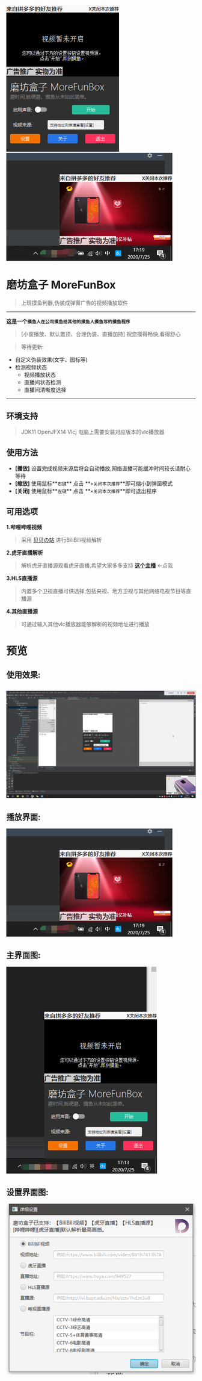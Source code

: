 <div style="align: center">
<img src="/readmefiles/introImg.png"/>
<img src="/readmefiles/preview3.png"/>
</div>

# 磨坊盒子 MoreFunBox

>上班摸鱼利器,伪装成弹窗广告的视频播放软件

----

**这是一个`摸鱼人在公司摸鱼给其他的摸鱼人摸鱼写的摸鱼程序`**

>[小窗播放、默认置顶、合理伪装、直播加持] 祝您摸得畅快,看得舒心

>等待更新:
+ 自定义伪装效果(文字、图标等)
+ 检测视频状态
    + 视频播放状态
    + 直播间状态检测
    + 直播间清晰度选择

----

## 环境支持
>JDK11	OpenJFX14	Vlcj
>电脑上需要安装对应版本的vlc播放器

## 使用方法
+ **[播放]** 设置完成视频来源后将会自动播放,网络直播可能缓冲时间较长请耐心等待
+ **[缩放]** 使用鼠标**`右键`** 点击 **`×关闭本次推荐`**即可缩小到弹窗模式
+ **[关闭]** 使用鼠标**`左键`** 点击 **`×关闭本次推荐`**即可退出程序


## 可用选项
**1.哔哩哔哩视频**

>采用 [贝贝の站](https://xbeibeix.com/) 进行BiliBili视频解析


**2.虎牙直播解析**

>解析虎牙直播源观看虎牙直播,希望大家多多支持 **[这个主播](https://www.huya.com/949527)** ←点我

**3.HLS直播源**

>内置多个卫视直播可供选择,包括央视、地方卫视与其他网络电视节目等直播源

**4.其他直播源**

>可通过输入其他vlc播放器能够解析的视频地址进行播放

# 预览

## 使用效果:
![markdown](/readmefiles/try.gif)
----
## 播放界面:

![markdown](/readmefiles/preview3.png)

## 主界面图:

![markdown](/readmefiles/preview1.png)

## 设置界面图:

![markdown](/readmefiles/preview2.png)
